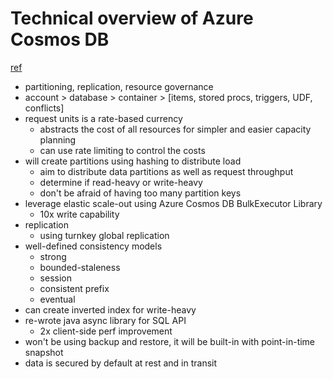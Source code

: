 # Technical overview of Azure Cosmos DB
[ref](https://www.youtube.com/watch?v=V_C7DlKVofc)

- partitioning, replication, resource governance
- account > database > container > [items, stored procs, triggers, UDF, conflicts]
- request units is a rate-based currency
  - abstracts the cost of all resources for simpler and easier capacity planning
  - can use rate limiting to control the costs
- will create partitions using hashing to distribute load
  - aim to distribute data partitions as well as request throughput
  - determine if read-heavy or write-heavy
  - don't be afraid of having too many partition keys
- leverage elastic scale-out using Azure Cosmos DB BulkExecutor Library
  - 10x write capability
- replication
  - using turnkey global replication
- well-defined consistency models
  - strong
  - bounded-staleness
  - session
  - consistent prefix
  - eventual
- can create inverted index for write-heavy
- re-wrote java async library for SQL API
  - 2x client-side perf improvement
- won't be using backup and restore, it will be built-in with point-in-time snapshot
- data is secured by default at rest and in transit